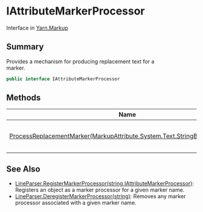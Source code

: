 # IAttributeMarkerProcessor

Interface in [Yarn.Markup](yarn.markup.md)

## Summary

Provides a mechanism for producing replacement text for a\
marker.

```csharp
public interface IAttributeMarkerProcessor
```

## Methods

| Name                                                                                                                                                 | Description                             |
| ---------------------------------------------------------------------------------------------------------------------------------------------------- | --------------------------------------- |
| [ProcessReplacementMarker(MarkupAttribute,System.Text.StringBuilder,List,string)](yarn.markup.iattributemarkerprocessor.processreplacementmarker.md) | Produces replacement text for a marker. |

## See Also

* [LineParser.RegisterMarkerProcessor(string,IAttributeMarkerProcessor)](yarn.markup.lineparser.registermarkerprocessor.md): Registers an object as a marker processor for a given marker name.
* [LineParser.DeregisterMarkerProcessor(string)](yarn.markup.lineparser.deregistermarkerprocessor.md): Removes any marker processor associated with a given marker name.
